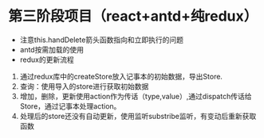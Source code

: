 # 第三阶段项目（react+antd+纯redux）
* 注意this.handDelete箭头函数指向和立即执行的问题
* antd按需加载的使用
* redux的更新流程
1. 通过redux库中的createStore放入记事本的初始数据，导出Store.
2. 查询：使用导入的store进行获取初始数据
3. 增加，删除，更新使用action作为传话（type,value）,通过dispatch传话给Store，通过记事本处理action。
4. 处理后的store还没有自动更新，使用监听substribe监听，有变动后重新获取函数